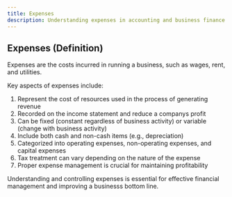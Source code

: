 ```yaml
---
title: Expenses
description: Understanding expenses in accounting and business finance
---
```

## Expenses (Definition)
Expenses are the costs incurred in running a business, such as wages, rent, and utilities.

Key aspects of expenses include:
1. Represent the cost of resources used in the process of generating revenue
2. Recorded on the income statement and reduce a companys profit
3. Can be fixed (constant regardless of business activity) or variable (change with business activity)
4. Include both cash and non-cash items (e.g., depreciation)
5. Categorized into operating expenses, non-operating expenses, and capital expenses
6. Tax treatment can vary depending on the nature of the expense
7. Proper expense management is crucial for maintaining profitability

Understanding and controlling expenses is essential for effective financial management and improving a businesss bottom line.